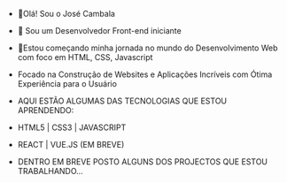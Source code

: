 - 👋Olá! Sou o José Cambala
- 👀 Sou um Desenvolvedor Front-end iniciante
- 🌱Estou começando minha jornada no mundo do Desenvolvimento Web com foco em HTML, CSS, Javascript
- Focado na Construção de Websites e Aplicações Incríveis com Ótima Experiência para o Usuário

- AQUI ESTÃO ALGUMAS DAS TECNOLOGIAS QUE ESTOU APRENDENDO:
- HTML5 | CSS3 | JAVASCRIPT
- REACT | VUE.JS (EM BREVE)

- DENTRO EM BREVE POSTO ALGUNS DOS PROJECTOS QUE ESTOU TRABALHANDO...
